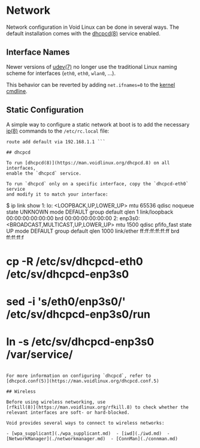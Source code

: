 # Network

Network configuration in Void Linux can be done in several ways. The default
installation comes with the [dhcpcd(8)](https://man.voidlinux.org/dhcpcd.8)
service enabled.

## Interface Names

Newer versions of [udev(7)](https://man.voidlinux.org/udev.7) no longer use
the traditional Linux naming scheme for interfaces (`eth0`, `eth0`, `wlan0`,
...).

This behavior can be reverted by adding `net.ifnames=0` to the [kernel
cmdline](../kernel.md#cmdline).

## Static Configuration

A simple way to configure a static network at boot is to add the necessary
[ip(8)](https://man.voidlinux.org/ip.8) commands to the `/etc/rc.local`
file:

``` ip link set dev eth0 up ip addr add 192.168.1.2/24 brd + dev eth0 ip
route add default via 192.168.1.1 ```

## dhcpcd

To run [dhcpcd(8)](https://man.voidlinux.org/dhcpcd.8) on all interfaces,
enable the `dhcpcd` service.

To run `dhcpcd` only on a specific interface, copy the `dhcpcd-eth0` service
and modify it to match your interface:

```
$ ip link show
1: lo: <LOOPBACK,UP,LOWER_UP> mtu 65536 qdisc noqueue state UNKNOWN mode DEFAULT group default qlen 1
    link/loopback 00:00:00:00:00:00 brd 00:00:00:00:00:00
2: enp3s0: <BROADCAST,MULTICAST,UP,LOWER_UP> mtu 1500 qdisc pfifo_fast state UP mode DEFAULT group default qlen 1000
        link/ether ff:ff:ff:ff:ff:ff brd ff:ff:ff:f
# cp -R /etc/sv/dhcpcd-eth0 /etc/sv/dhcpcd-enp3s0
# sed -i 's/eth0/enp3s0/' /etc/sv/dhcpcd-enp3s0/run
# ln -s /etc/sv/dhcpcd-enp3s0 /var/service/
```

For more information on configuring `dhcpcd`, refer to
[dhcpcd.conf(5)](https://man.voidlinux.org/dhcpcd.conf.5)

## Wireless

Before using wireless networking, use
[rfkill(8)](https://man.voidlinux.org/rfkill.8) to check whether the
relevant interfaces are soft- or hard-blocked.

Void provides several ways to connect to wireless networks:

- [wpa_supplicant](./wpa_supplicant.md)  - [iwd](./iwd.md)  -
[NetworkManager](./networkmanager.md)  - [ConnMan](./connman.md)
